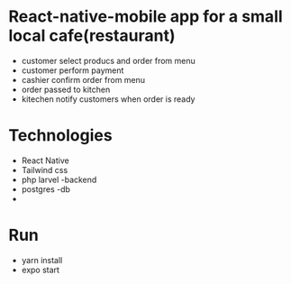 # React-native-mobile app for a small local cafe(restaurant)
* customer select producs and order from menu
* customer perform payment
* cashier confirm  order from menu
* order  passed to kitchen
* kitechen   notify customers when order is ready

# Technologies 
 * React Native 
 * Tailwind css 
 * php larvel -backend 
 * postgres -db 
 * 
# Run 
- yarn install 
- expo start 